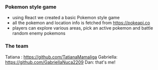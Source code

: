 ### Pokemon style game

- using React we created a basic Pokemon style game
- all the pokemon and location info is fetched from https://pokeapi.co
- players can explore various areas, pick an active pokemon and battle random enemy pokemons

### The team

Tatiana : https://github.com/TatianaMamaliga
Gabriella: https://github.com/GabriellaNuca2209
Dan: that's me!
